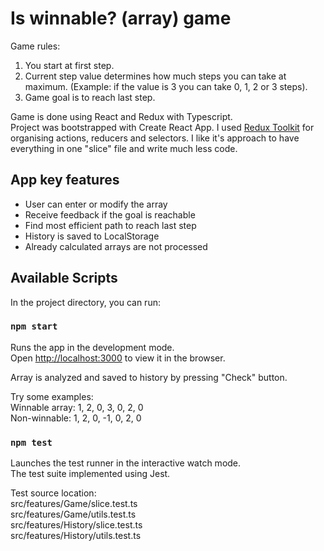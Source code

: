 # Is winnable? (array) game
Game rules: 
1. You start at first step. 
2. Current step value determines how much steps you can take at maximum. (Example: if the value is 3 you can take 0, 1, 2 or 3 steps). 
3. Game goal is to reach last step.

Game is done using React and Redux with Typescript.<br />
Project was bootstrapped with Create React App. I used [Redux Toolkit](https://redux-toolkit.js.org/) for organising actions, reducers and selectors. I like it's approach to have everything in one "slice" file and write much less code.

## App key features

* User can enter or modify the array
* Receive feedback if the goal is reachable
* Find most efficient path to reach last step
* History is saved to LocalStorage
* Already calculated arrays are not processed

## Available Scripts

In the project directory, you can run:

### `npm start`

Runs the app in the development mode.<br />
Open [http://localhost:3000](http://localhost:3000) to view it in the browser.

Array is analyzed and saved to history by pressing "Check" button.

Try some examples:<br />
Winnable array: 1, 2, 0, 3, 0, 2, 0<br />
Non-winnable: 1, 2, 0, -1, 0, 2, 0<br />

### `npm test`

Launches the test runner in the interactive watch mode.<br />
The test suite implemented using Jest.<br />

Test source location:<br />
src/features/Game/slice.test.ts<br />
src/features/Game/utils.test.ts<br />
src/features/History/slice.test.ts<br />
src/features/History/utils.test.ts<br />